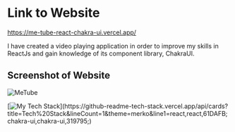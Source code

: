 # Link to Website
https://me-tube-react-chakra-ui.vercel.app/

I have created a video playing application in order to improve my skills in ReactJs and gain knowledge of its component library, ChakraUI.

## Screenshot of Website
![MeTube](https://user-images.githubusercontent.com/105537793/212306448-f55f3dd6-cb7e-4c09-bbaf-71a883fcb333.png)

[![My Tech Stack](https://github-readme-tech-stack.vercel.app/api/cards?title=Tech%20Stack&lineCount=1&theme=merko&line1=react,react,61DAFB;chakra-ui,chakra-ui,319795;)](https://github-readme-tech-stack.vercel.app/api/cards?title=Tech%20Stack&lineCount=1&theme=merko&line1=react,react,61DAFB;chakra-ui,chakra-ui,319795;)
